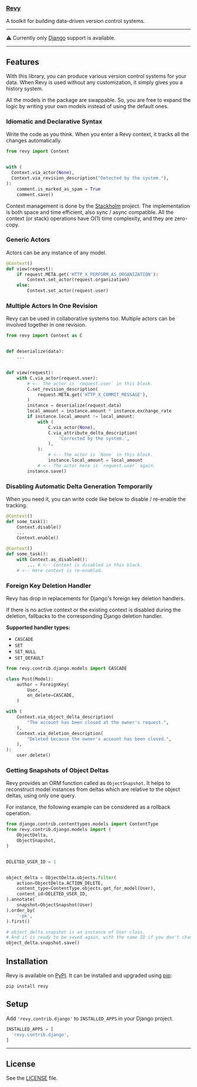 ### [Revy](#)

A toolkit for building data-driven version control systems.

---

:warning: Currently only [Django](https://www.djangoproject.com/) support is available.

---


## Features

With this library, you can produce various version control systems for your data.
When Revy is used without any customization, it simply gives you a history system.

All the models in the package are swappable. So, you are free to expand the logic
by writing your own models instead of using the default ones.

### Idiomatic and Declarative Syntax

Write the code as you think. When you enter a Revy context, it tracks all the changes
automatically.

```python
from revy import Context


with (
  Context.via_actor(None),
  Context.via_revision_description("Detected by the system."),
):
    comment.is_marked_as_spam = True
    comment.save()
```


Context management is done by the [Stackholm](https://github.com/ertgl/stackholm/) project.
The implementation is both space and time efficient, also sync / async compatible.
All the context (or stack) operations have O(1) time complexity, and they are zero-copy.


### Generic Actors

Actors can be any instance of any model.

```python
@Context()
def view(request):
    if request.META.get('HTTP_X_PERFORM_AS_ORGANIZATION'):
        Context.set_actor(request.organization)
    else:
        Context.set_actor(request.user)
```


### Multiple Actors In One Revision

Revy can be used in collaborative systems too. Multiple actors can be
involved together in one revision.

```python
from revy import Context as C


def deserialize(data):
    ...


def view(request):
    with C.via_actor(request.user):
        # <-- The actor is `request.user` in this block.
        C.set_revision_description(
            request.META.get('HTTP_X_COMMIT_MESSAGE'),
        )
        instance = deserialize(request.data)
        local_amount = instance.amount * instance.exchange_rate
        if instance.local_amount != local_amount:
            with (
                C.via_actor(None),
                C.via_attribute_delta_description(
                    'Corrected by the system.',
                ),
            ):
                # <-- The actor is `None` in this block.
                instance.local_amount = local_amount
            # <-- The actor here is `request.user` again.
        instance.save()
```


### Disabling Automatic Delta Generation Temporarily

When you need it, you can write code like below to disable / re-enable the tracking.

```python
@Context()
def some_task():
    Context.disable()
    ...
    Context.enable()
```

```python
@Context()
def some_task():
    with Context.as_disabled():
        ... # <-- Context is disabled in this block.
    # <-- Here context is re-enabled.
```


### Foreign Key Deletion Handler

Revy has drop in replacements for Django's foreign key deletion handlers.

If there is no active context or the existing context is disabled during
the deletion, fallbacks to the corresponding Django deletion handler.

**Supported handler types:**

- `CASCADE`
- `SET`
- `SET_NULL`
- `SET_DEFAULT`

```python
from revy.contrib.django.models import CASCADE

class Post(Model):
    author = ForeignKey(
        User,
        on_delete=CASCADE,
    )
```

```python
with (
    Context.via_object_delta_description(
        "The account has been closed at the owner's request.",
    ),
    Context.via_deletion_description(
        "Deleted because the owner's account has been closed.",
    ),
):
    user.delete()
```


### Getting Snapshots of Object Deltas

Revy provides an ORM function called as `ObjectSnapshot`. It helps
to reconstruct model instances from deltas which are relative to 
the object deltas, using only one query.

For instance, the following example can be considered as a rollback operation.

```python
from django.contrib.contenttypes.models import ContentType
from revy.contrib.django.models import (
    ObjectDelta,
    ObjectSnapshot,
)


DELETED_USER_ID = 1


object_delta = ObjectDelta.objects.filter(
    action=ObjectDelta.ACTION_DELETE,
    content_type=ContentType.objects.get_for_model(User),
    content_id=DELETED_USER_ID,
).annotate(
    snapshot=ObjectSnapshot(User)
).order_by(
    '-pk',
).first()

# object_delta.snapshot is an instance of User class.
# And it is ready to be saved again, with the same ID if you don't change it.
object_delta.snapshot.save()
```


## Installation

Revy is available on [PyPI](https://pypi.org/project/revy/).
It can be installed and upgraded using [pip](https://pip.pypa.io):

```shell
pip install revy
```


## Setup

Add `'revy.contrib.django'` to `INSTALLED_APPS` in your Django project.


```python
INSTALLED_APPS = [
  'revy.contrib.django',
]
```

___

## License

See the [LICENSE](https://github.com/ertgl/revy/blob/main/LICENSE) file.
